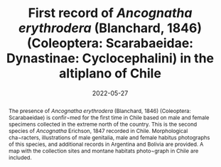 ---
title: 'First record of <i>Ancognatha erythrodera</i> (Blanchard, 1846) (Coleoptera: Scarabaeidae: Dynastinae: Cyclocephalini) in the altiplano of Chile'
date: '2022-05-27'
doi: ''
journal: Insecta Mundi
issue: '0936'
pagination: '1–4'
zoobank: 'urn:lsid:zoobank.org:pub:BF6C7863-E859-4772-B51F-CCC2BEDF69C9'

authors:
  - first_name: 'José'
    last_name: 'Mondaca'
    affiliation: 'Servicio Agrícola y Ganadero (SAG) Camino La Pólvora Km 12,5 Valparaíso, Chile'
    email: 'jose.mondaca@sag.gob.cl'
    orcid: ''

  - first_name: 'Sergio'
    last_name: 'Rothmann'
    affiliation: 'Servicio Agrícola y Ganadero (SAG) Laboratorio de Entomología Complejo Lo Aguirre Santiago, Chile'
    email: 'sergio.rothmann@sag.gob.cl'
    orcid: ''
     
download: 'https://drive.google.com/file/d/1eklb1QzYNCvu9CXOWT4QOeUZRRu1OWvE'

supplementary: ''

keywords:
  - Andes
  - dynastine
  - species diversity
  - Visviri
  
categories:
  - Coleoptera
  - Scarabaeidae
  - Dynastinae
  - Cyclocephalini

references:
  - authors: Mellini E, Verenini M.
    year: 1986
    title: 'Note di biologia sugli insetti delle aree semiaride dell’Altopiano Boliviano all’inizio della stagione estiva. Bollettino dell’Istituto di Entomologia della Università degli Studi di Bologna 40'
    pages: 185–214
    doi: 
    url: 
    access: 

  - authors: Mondaca J.
    year: 2016
    title: 'A new, high–elevation species of the genus <i>Ancognatha </i>Erichson (Coleoptera: Scarabaeidae: Dynastinae) from Chile. The Coleopterists Bulletin 70'
    pages: 59–64
    doi: 
    url: 
    access: 

  - authors: Mondaca J.
    year: 2020
    title: 'First records of <i>Ancognatha aymara </i>Mondaca, 2016 (Coleoptera: Scarabaeidae: Dynastinae: Cyclocephalini) in Argentina. Insecta Mundi 776'
    pages: 1–4
    doi: 
    url: 
    access: 

  - authors: Moore MR, Cave RD, Branham MA.
    year: 2018a
    title: 'Synopsis of the cyclocephaline scarab beetles (Coleoptera, Scarabaeidae, Dynastinae). ZooKeys 745'
    pages: 1–99
    doi: 
    url: 
    access: 

  - authors: Moore MR, Cave RD, Branham MA.
    year: 2018b
    title: 'Annotated catalog and bibliography of the cyclocephaline scarab beetles (Coleoptera, Scarabaeidae, Dynastinae, Cyclocephalini). ZooKeys 745'
    pages: 101–378
    doi: 
    url: 
    access: 

  - authors: Morrone JJ.
    year: 2015
    title: 'Biogeographical regionalisation of the Andean region. Zootaxa 3936(2)'
    pages: 207–236
    doi: 
    url: 
    access: 

  - authors: Ratcliffe BC, Cave RD, Mondaca J.
    year: 2021
    title: 'The dynastine scarab beetles (Coleoptera: Scarabaeidae: Dynastinae) of Chile. The Coleopterists Bulletin 75(2)'
    pages: 279–309
    doi: 
    url: 
    access: 

abstract: 'The presence of <i>Ancognatha erythrodera </i>(Blanchard, 1846) (Coleoptera: Scarabaeidae) is confir¬med for the first time in Chile based on male and female specimens collected in the extreme north of the country. This is the second species of <i>Ancognatha </i>Erichson, 1847 recorded in Chile. Morphological cha¬racters, illustrations of male genitalia, male and female habitus photographs of this species, and additional records in Argentina and Bolivia are provided. A map with the collection sites and montane habitats photo¬graph in Chile are included.'

---